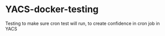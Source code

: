 # YACS-docker-testing
Testing to make sure cron test will run, 
to create confidence in cron job in YACS
